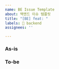 ```yaml
---
name: BE Issue Template
about: 백엔드 이슈 템플릿
title: "[BE] feat: "
labels: 🕋 backend
assignees: ''

---
```


### As-is

### To-be

